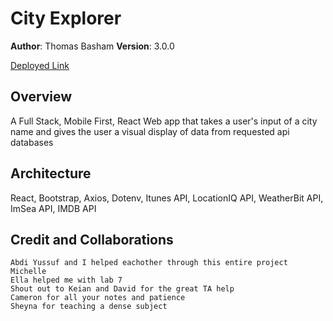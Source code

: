 # City Explorer

**Author**: Thomas Basham
**Version**: 3.0.0

[Deployed Link](https://city-explorer-thomas-basham.netlify.app/)

## Overview

  A Full Stack, Mobile First, React Web app that takes a user's input of a city name and gives the user a visual display of data from requested api databases

## Architecture

React, Bootstrap, Axios, Dotenv, Itunes API, LocationIQ API, WeatherBit API, ImSea API, IMDB API

## Credit and Collaborations

    Abdi Yussuf and I helped eachother through this entire project
    Michelle 
    Ella helped me with lab 7
    Shout out to Keian and David for the great TA help
    Cameron for all your notes and patience 
    Sheyna for teaching a dense subject 
